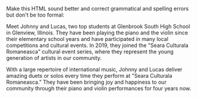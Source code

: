 Make this HTML sound better and correct grammatical and spelling errors but don't be too formal:

 <p>Meet Johnny and Lucas, two top students at Glenbrook South High School in Glenview, Illinois. They have been playing the piano and the violin since their elementary school years and have participated in many local competitions and cultural events. In 2019, they joined the "Seara Culturala Romaneasca" cultural event series, where they represent the young generation of artists in our community.

With a large repertoire of international music, Johnny and Lucas deliver amazing duets or solos every time they perform at "Seara Culturala Romaneasca." They have been bringing joy and happiness to our community through their piano and violin performances for four years now.
                    </p>